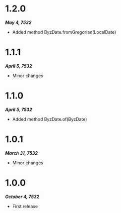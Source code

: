 # 1.2.0
***May 4, 7532***
* Added method ByzDate.fromGregorian(LocalDate)

# 1.1.1
***April 5, 7532***
* Minor changes

# 1.1.0
***April 5, 7532***
* Added method ByzDate.of(ByzDate)

# 1.0.1
***March 31, 7532***
* Minor changes

# 1.0.0
***October 4, 7532***
* First release
